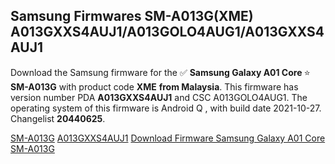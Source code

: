 <h2>Samsung Firmwares SM-A013G(XME) A013GXXS4AUJ1/A013GOLO4AUG1/A013GXXS4AUJ1</h2>
Download the Samsung firmware for the ✅ <strong>Samsung Galaxy A01 Core </strong> ⭐ <strong>SM-A013G</strong> with product code <strong>XME</strong> <strong> from Malaysia</strong>. This firmware has version number PDA <strong>A013GXXS4AUJ1</strong> and CSC A013GOLO4AUG1. The operating system of this firmware is Android Q , with build date 2021-10-27. Changelist <strong>20440625</strong>.


[SM-A013G](https://samfirm.shop/samsung/model/SM-A013G)
[A013GXXS4AUJ1](https://samfirm.shop/samsung/pda/A013GXXS4AUJ1)
[Download Firmware Samsung Galaxy A01 Core SM-A013G](https://samfirm.shop/samsung/firmware/468944)
